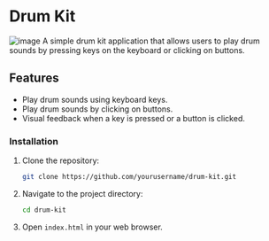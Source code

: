# Drum Kit
![image](https://github.com/user-attachments/assets/ec72d086-b4e3-46a5-9245-6649b5028cc1)
A simple drum kit application that allows users to play drum sounds by pressing keys on the keyboard or clicking on buttons.

## Features

- Play drum sounds using keyboard keys.
- Play drum sounds by clicking on buttons.
- Visual feedback when a key is pressed or a button is clicked.

### Installation

1. Clone the repository:
    ```sh
    git clone https://github.com/yourusername/drum-kit.git
    ```
2. Navigate to the project directory:
    ```sh
    cd drum-kit
    ```
3. Open `index.html` in your web browser.
